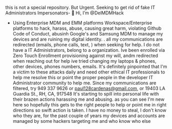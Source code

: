this is not a special repository. But Urgent. Seeking to get rid of fake IT Administrators Impersonators- 👋 Hi, I’m @DelMDMHack
- Using Enterprise MDM and EMM platforms Workspace/Enterprise platforms to hack,  harass, abuse, causing great harm, violating Github Code of Conduct, abusinh Google's and Samsung MDM to manage my devices and are ruining my digital identity. .
all my communications are redirected (emails, phone calls, text, ) when seeking for help. I do not have a IT Administrators, belong to a organization. Ive been enrolled via Zero Touch Enrollment provisioning against my will, andm redirected when reaching out for help
 ive tried changing my laptops & phones, other devices, phones numbers, emails. It's definitely pinpointed that I'm a victim to these attacks daily and need other ethical  IT professionals to help me resolve this or point the proper people in the developer IT Administrator community to help me. Since my communications are filtered, try 949 337 9626 or paul128cardenas@gmail.com, or 19403 LA Guardia St., RH, CA, 917548
It's starting to spill into personal life with their brazen actions harassing me and abusing. as you can see I'm new here so hopefully this gets to the right people to help or point me in right directions so swift action is taken. I have no money to steal, I don't know who they are, for the past couple of years my devices and accounts are managed by some hackers targeting me and who know who else

<!---
DelMDMHack/DelMDMHack is a ✨ special ✨ repository because its `README.md` (this file) 
